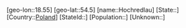 ﻿---
location: [54.5,18.55]
type: City
tags:
- geo/City


SpocWebEntityId: 30966
isDeleted: false
confidential: public

---
[geo-lon::18.55]
[geo-lat::54.5]
[name::Hochredlau]
[State::]
[Country::[Poland](geo/Continent/Europe/Poland.md)]
[StateId::]
[Population::]
[Unknown::]

